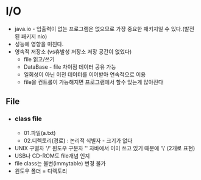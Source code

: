 
# I/O
* java.io - 입출력이 없는 프로그램은 없으므로 가장 중요한 패키지일 수 있다.(발전된 패키지 nio)
* 성능에 영향을 미친다.
* 영속적 저장소 (vs휴발성 저장소 저장 공간이 없었다)
    * file 읽고/쓰기
    * DataBase - file 차이점 데이터 공유 가능
    * 일회성이 아닌 이전 데이터를 이어받아 연속적으로 이용
    * file을 컨트롤이 가능해지면 프로그램에서 할수 있는게 많아진다
## File
* ### class file
    * 01.파일(a.txt)
    * 02.디렉토리(경로) : 논리적 식별자 - 크기가 없다
* UNIX 구별자 '/' 윈도우 구분자 '\' 자바에서 이미 쓰고 있기 때문에 '\\' (2개로 표현)
* USB나 CD-ROM도 file개념 인지
* file class는 불변(immytable) 변경 불가
* 윈도우 폴더 = 디렉토리
